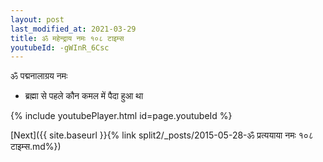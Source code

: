 ```yaml
---
layout: post
last_modified_at: 2021-03-29
title: ॐ महेन्द्राय नमः १०८ टाइम्स
youtubeId: -gWInR_6Csc
---
```

 
 
 ॐ पद्मनालाग्रय नमः  
 
 -  ब्रह्मा से पहले कौन कमल में पैदा हुआ था 
 
  
 
  
 
 
 
 
 
 


{% include youtubePlayer.html id=page.youtubeId %}
 
[Next]({{ site.baseurl }}{% link  split2/_posts/2015-05-28-ॐ प्रत्ययाया नमः १०८ टाइम्स.md%})
 
